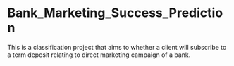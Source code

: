 # Bank_Marketing_Success_Prediction
This is a classification project that aims to whether a client will subscribe to a term deposit relating to direct marketing campaign of a bank.
